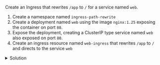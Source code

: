 Create an Ingress that rewrites `/app` to `/` for a service named `web`.

1. Create a namespace named `ingress-path-rewrite`
2. Create a deployment named `web` using the image `nginx:1.25` exposing the container on port `80`.
3. Expose the deployment, creating a ClusterIP type service named `web` also exposed on port `80`.
4. Create an ingress resource named `web-ingress` that rewrites `/app` to `/` and directs to the service `web` 

<details><summary>Solution</summary>
<br>

```bash
kubectl create namespace ingress-path-rewrite
```{{exec}}

```bash
kubectl -n ingress-path-rewrite create deploy web --image=nginx:1.25 --port=80
```{{exec}}

```bash
kubectl -n ingress-path-rewrite expose deploy web --port=80 --target-port=80
```{{exec}}

```bash
cat <<'EOF2' | kubectl apply -f -
apiVersion: networking.k8s.io/v1
kind: Ingress
metadata:
  name: web-ingress
  namespace: ingress-path-rewrite
  annotations:
    nginx.ingress.kubernetes.io/rewrite-target: /
spec:
  ingressClassName: nginx
  rules:
  - host: rewrite.example.com
    http:
      paths:
      - path: /app
        pathType: Prefix
        backend:
          service:
            name: web
            port:
              number: 80
EOF
```{{exec}}

```bash
kubectl -n ingress-path-rewrite get ingress web-ingress
```{{exec}}

```bash
# just the INTERNAL-IP column for quick reference
NODE_IP=$(kubectl get nodes -o jsonpath='{range .items[*]}{.status.addresses[?(@.type=="InternalIP")].address}{"\n"}{end}')
```{{exec}}

```bash
curl -I -H 'Host: rewrite.example.com' http://$NODE_IP:30000/app
```{{exec}}

</details>
